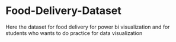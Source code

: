 # Food-Delivery-Dataset
Here the dataset for food delivery for power bi visualization and for students who wants to do practice for data visualization
